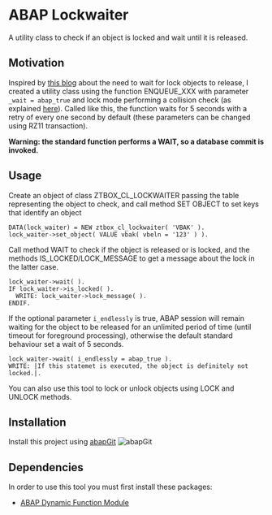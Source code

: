 # ABAP Lockwaiter
A utility class to check if an object is locked and wait until it is released.

## Motivation
Inspired by [this blog](https://blogs.sap.com/2016/09/14/waiting-for-lock-objects-to-release-using-lock-modes-u-v-w/) about the need to wait for lock objects to release,
I created a utility class using the function ENQUEUE_XXX with parameter `_wait = abap_true` and lock mode performing a collision check (as explained [here](https://help.sap.com/saphelp_nwes72/helpdata/en/56/2639d058ea4843ab4ada04b466951b/frameset.htm)).
Called like this, the function waits for 5 seconds with a retry of every one second by default (these parameters can be changed using RZ11 transaction).

**Warning: the standard function performs a WAIT, so a database commit is invoked.**

## Usage
Create an object of class ZTBOX_CL_LOCKWAITER passing the table representing the object to check, and call method SET OBJECT to set keys that identify an object
```
DATA(lock_waiter) = NEW ztbox_cl_lockwaiter( 'VBAK' ).
lock_waiter->set_object( VALUE vbak( vbeln = '123' ) ).
```

Call method WAIT to check if the object is released or is locked, and the methods IS_LOCKED/LOCK_MESSAGE to get a message about the lock in the latter case.
```
lock_waiter->wait( ).
IF lock_waiter->is_locked( ).
  WRITE: lock_waiter->lock_message( ).
ENDIF.
```
If the optional parameter `i_endlessly` is true, ABAP session will remain waiting for the object to be released for an unlimited period of time (until timeout for foreground processing), otherwise the default standard behaviour set a wait of 5 seconds.
```
lock_waiter->wait( i_endlessly = abap_true ).
WRITE: |If this statemet is executed, the object is definitely not locked.|.
```

You can also use this tool to lock or unlock objects using LOCK and UNLOCK methods.

## Installation
Install this project using [abapGit](https://abapgit.org/) ![abapGit](https://docs.abapgit.org/img/favicon.png)

## Dependencies
In order to use this tool you must first install these packages:
* [ABAP Dynamic Function Module](https://github.com/zenrosadira/abap-tbox-fmoduler)

